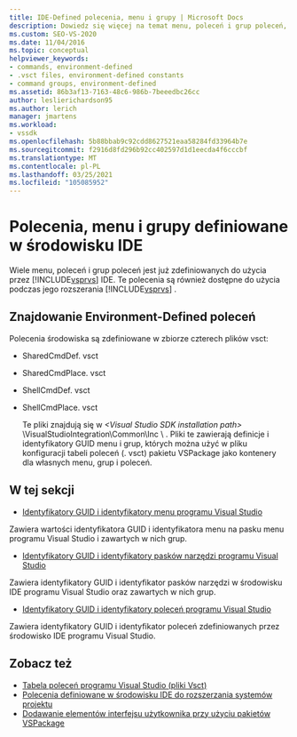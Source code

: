 ```yaml
---
title: IDE-Defined polecenia, menu i grupy | Microsoft Docs
description: Dowiedz się więcej na temat menu, poleceń i grup poleceń, które są zdefiniowane w zintegrowanym środowisku programistycznym (IDE) programu Visual Studio.
ms.custom: SEO-VS-2020
ms.date: 11/04/2016
ms.topic: conceptual
helpviewer_keywords:
- commands, environment-defined
- .vsct files, environment-defined constants
- command groups, environment-defined
ms.assetid: 86b3af13-7163-48c6-986b-7beeedbc26cc
author: leslierichardson95
ms.author: lerich
manager: jmartens
ms.workload:
- vssdk
ms.openlocfilehash: 5b88bbab9c92cdd8627521eaa58284fd33964b7e
ms.sourcegitcommit: f2916d8fd296b92cc402597d1d1eecda4f6cccbf
ms.translationtype: MT
ms.contentlocale: pl-PL
ms.lasthandoff: 03/25/2021
ms.locfileid: "105085952"
---
```

# <a name="ide-defined-commands-menus-and-groups"></a>Polecenia, menu i grupy definiowane w środowisku IDE
Wiele menu, poleceń i grup poleceń jest już zdefiniowanych do użycia przez [!INCLUDE[vsprvs](../../code-quality/includes/vsprvs_md.md)] IDE. Te polecenia są również dostępne do użycia podczas jego rozszerania [!INCLUDE[vsprvs](../../code-quality/includes/vsprvs_md.md)] .

## <a name="finding-environment-defined-commands"></a>Znajdowanie Environment-Defined poleceń
 Polecenia środowiska są zdefiniowane w zbiorze czterech plików vsct:

- SharedCmdDef. vsct

- SharedCmdPlace. vsct

- ShellCmdDef. vsct

- ShellCmdPlace. vsct

  Te pliki znajdują się w *\<Visual Studio SDK installation path>* \VisualStudioIntegration\Common\Inc \\ . Pliki te zawierają definicje i identyfikatory GUID menu i grup, których można użyć w pliku konfiguracji tabeli poleceń (. vsct) pakietu VSPackage jako kontenery dla własnych menu, grup i poleceń.

## <a name="in-this-section"></a>W tej sekcji
- [Identyfikatory GUID i identyfikatory menu programu Visual Studio](../../extensibility/internals/guids-and-ids-of-visual-studio-menus.md)

 Zawiera wartości identyfikatora GUID i identyfikatora menu na pasku menu programu Visual Studio i zawartych w nich grup.

- [Identyfikatory GUID i identyfikatory pasków narzędzi programu Visual Studio](../../extensibility/internals/guids-and-ids-of-visual-studio-toolbars.md)

 Zawiera identyfikatory GUID i identyfikator pasków narzędzi w środowisku IDE programu Visual Studio oraz zawartych w nich grup.

- [Identyfikatory GUID i identyfikatory poleceń programu Visual Studio](../../extensibility/internals/guids-and-ids-of-visual-studio-commands.md)

 Zawiera identyfikatory GUID i identyfikator poleceń zdefiniowanych przez środowisko IDE programu Visual Studio.

## <a name="see-also"></a>Zobacz też
- [Tabela poleceń programu Visual Studio (pliki Vsct)](../../extensibility/internals/visual-studio-command-table-dot-vsct-files.md)
- [Polecenia definiowane w środowisku IDE do rozszerzania systemów projektu](../../extensibility/internals/ide-defined-commands-for-extending-project-systems.md)
- [Dodawanie elementów interfejsu użytkownika przy użyciu pakietów VSPackage](../../extensibility/internals/how-vspackages-add-user-interface-elements.md)
